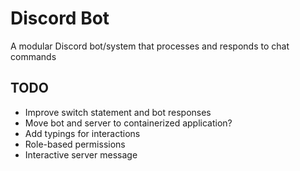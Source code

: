 # Discord Bot
A modular Discord bot/system that processes and responds to chat commands

## TODO
* Improve switch statement and bot responses
* Move bot and server to containerized application?
* Add typings for interactions
* Role-based permissions
* Interactive server message